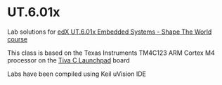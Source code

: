 UT.6.01x
========

Lab solutions for [edX UT.6.01x Embedded Systems - Shape The World course](https://www.edx.org/course/utaustinx/utaustinx-ut-6-01x-embedded-systems-1172)

This class is based on the Texas Instruments TM4C123 ARM Cortex M4 processor on the [Tiva C Launchpad](http://www.ti.com/ww/en/launchpad/launchpads-tivac.html#tabs) board

Labs have been compiled using Keil uVision IDE
